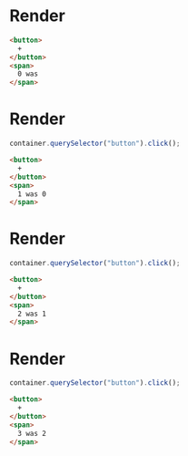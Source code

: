 # Render
```html
<button>
  +
</button>
<span>
  0 was ‍
</span>
```


# Render
```js
container.querySelector("button").click();
```
```html
<button>
  +
</button>
<span>
  1 was 0
</span>
```


# Render
```js
container.querySelector("button").click();
```
```html
<button>
  +
</button>
<span>
  2 was 1
</span>
```


# Render
```js
container.querySelector("button").click();
```
```html
<button>
  +
</button>
<span>
  3 was 2
</span>
```
